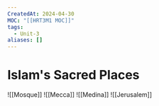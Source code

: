 ```yaml
---
CreatedAt: 2024-04-30
MOC: "[[HRT3M1 MOC]]"
tags:
  - Unit-3
aliases: []
---
```

# Islam's Sacred Places
![[Mosque]]
![[Mecca]]
![[Medina]]
![[Jerusalem]]
